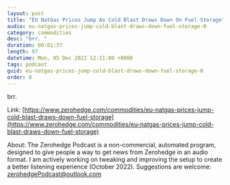 ```yaml
---
layout: post
title: "EU NatGas Prices Jump As Cold Blast Draws Down On Fuel Storage"
audio: eu-natgas-prices-jump-cold-blast-draws-down-fuel-storage-0
category: commodities
desc: "brr. "
duration: 00:01:37
length: 97
datetime: Mon, 05 Dec 2022 12:21:00 +0000
tags: podcast
guid: eu-natgas-prices-jump-cold-blast-draws-down-fuel-storage-0
order: 0
---
```

brr. 

Link: [https://www.zerohedge.com/commodities/eu-natgas-prices-jump-cold-blast-draws-down-fuel-storage](https://www.zerohedge.com/commodities/eu-natgas-prices-jump-cold-blast-draws-down-fuel-storage)

About: The Zerohedge Podcast is a non-commercial, automated program, designed to give people a way to get news from Zerohedge in an audio format.  I am actively working on tweaking and improving the setup to create a better listening experience (October 2022).  Suggestions are welcome: [zerohedgePodcast@outlook.com](mailto:zerohedgePodcast@outlook.com)